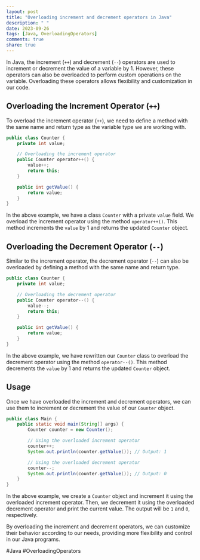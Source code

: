 ```yaml
---
layout: post
title: "Overloading increment and decrement operators in Java"
description: " "
date: 2023-09-26
tags: [Java, OverloadingOperators]
comments: true
share: true
---
```


In Java, the increment (`++`) and decrement (`--`) operators are used to increment or decrement the value of a variable by 1. However, these operators can also be overloaded to perform custom operations on the variable. Overloading these operators allows flexibility and customization in our code. 

## Overloading the Increment Operator (`++`)

To overload the increment operator (`++`), we need to define a method with the same name and return type as the variable type we are working with.

```java
public class Counter {
    private int value;

    // Overloading the increment operator
    public Counter operator++() {
        value++;
        return this;
    }

    public int getValue() {
        return value;
    }
}
```

In the above example, we have a class `Counter` with a private `value` field. We overload the increment operator using the method `operator++()`. This method increments the `value` by 1 and returns the updated `Counter` object. 

## Overloading the Decrement Operator (`--`)

Similar to the increment operator, the decrement operator (`--`) can also be overloaded by defining a method with the same name and return type.

```java
public class Counter {
    private int value;

    // Overloading the decrement operator
    public Counter operator--() {
        value--;
        return this;
    }

    public int getValue() {
        return value;
    }
}
```

In the above example, we have rewritten our `Counter` class to overload the decrement operator using the method `operator--()`. This method decrements the `value` by 1 and returns the updated `Counter` object.

## Usage

Once we have overloaded the increment and decrement operators, we can use them to increment or decrement the value of our `Counter` object. 

```java
public class Main {
    public static void main(String[] args) {
        Counter counter = new Counter();

        // Using the overloaded increment operator
        counter++;
        System.out.println(counter.getValue()); // Output: 1

        // Using the overloaded decrement operator
        counter--;
        System.out.println(counter.getValue()); // Output: 0
    }
}
```

In the above example, we create a `Counter` object and increment it using the overloaded increment operator. Then, we decrement it using the overloaded decrement operator and print the current value. The output will be `1` and `0`, respectively.

By overloading the increment and decrement operators, we can customize their behavior according to our needs, providing more flexibility and control in our Java programs.

#Java #OverloadingOperators